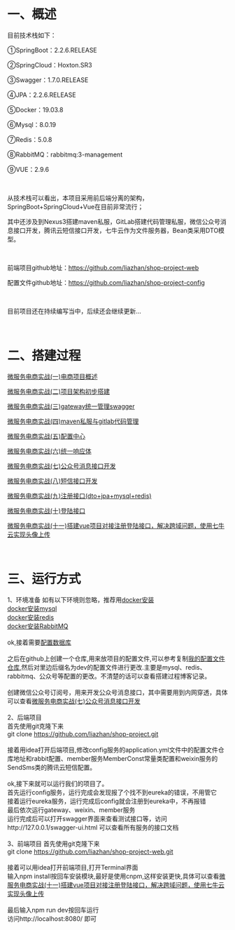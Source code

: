 # 一、概述
目前技术栈如下：

①SpringBoot：2.2.6.RELEASE

②SpringCloud：Hoxton.SR3

③Swagger：1.7.0.RELEASE

④JPA：2.2.6.RELEASE

⑤Docker：19.03.8

⑥Mysql：8.0.19

⑦Redis：5.0.8

⑧RabbitMQ：rabbitmq:3-management

⑨VUE：2.9.6  

<br>

从技术栈可以看出，本项目采用前后端分离的架构，SpringBoot+SpringCloud+Vue在目前非常流行；

其中还涉及到Nexus3搭建maven私服，GitLab搭建代码管理私服，微信公众号消息接口开发，腾讯云短信接口开发，七牛云作为文件服务器，Bean类采用DTO模型。

 

前端项目github地址：https://github.com/liazhan/shop-project-web

配置文件github地址：https://github.com/liazhan/shop-project-config

<br>

目前项目还在持续编写当中，后续还会继续更新...

<br>


# 二、搭建过程
[微服务电商实战(一)电商项目概述](https://blog.csdn.net/daziyuanazhen/article/details/106032001)

[微服务电商实战(二)项目架构初步搭建](https://blog.csdn.net/daziyuanazhen/article/details/105354433)

[微服务电商实战(三)gateway统一管理swagger](https://blog.csdn.net/daziyuanazhen/article/details/105434442)

[微服务电商实战(四)maven私服与gitlab代码管理](https://blog.csdn.net/daziyuanazhen/article/details/105455889)

[微服务电商实战(五)配置中心](https://blog.csdn.net/daziyuanazhen/article/details/105494267)

[微服务电商实战(六)统一响应体](https://blog.csdn.net/daziyuanazhen/article/details/105512961)

[微服务电商实战(七)公众号消息接口开发](https://blog.csdn.net/daziyuanazhen/article/details/105527941)

[微服务电商实战(八)短信接口开发](https://blog.csdn.net/daziyuanazhen/article/details/105558967)

[微服务电商实战(九)注册接口(dto+jpa+mysql+redis)](https://blog.csdn.net/daziyuanazhen/article/details/105637562)

[微服务电商实战(十)登陆接口](https://blog.csdn.net/daziyuanazhen/article/details/105796287)

[微服务电商实战(十一)搭建vue项目对接注册登陆接口，解决跨域问题，使用七牛云实现头像上传](https://blog.csdn.net/daziyuanazhen/article/details/105913186)

<br>

# 三、运行方式

1、环境准备
如有以下环境则忽略，推荐用[docker安装](https://blog.csdn.net/daziyuanazhen/article/details/105144511)  
[docker安装mysql](https://blog.csdn.net/daziyuanazhen/article/details/105531164)  
[docker安装redis](https://blog.csdn.net/daziyuanazhen/article/details/105529587)  
[docker安装RabbitMQ](https://blog.csdn.net/daziyuanazhen/article/details/105491300)  
<br>
ok,接着需要[配置数据库](https://github.com/liazhan/shop-project-sql)  
<br>
之后在github上创建一个仓库,用来放项目的配置文件,可以参考复制[我的配置文件仓库](https://github.com/liazhan/shop-project-config),然后对里边后缀名为dev的配置文件进行更改.主要是mysql、redis、rabbitmq、公众号等配置的更改。不清楚的话可以查看搭建过程博客记录。  
<br>
创建微信公众号订阅号，用来开发公众号消息接口，其中需要用到内网穿透，具体可以查看[微服务电商实战(七)公众号消息接口开发](https://blog.csdn.net/daziyuanazhen/article/details/105527941)  
<br>
2、后端项目  
首先使用git克隆下来  
git clone https://github.com/liazhan/shop-project.git  
<br>
接着用idea打开后端项目,修改config服务的application.yml文件中的配置文件仓库地址和rabbit配置、member服务MemberConst常量类配置和weixin服务的SendSms类的腾讯云短信配置。  
<br>
ok,接下来就可以运行我们的项目了。  
首先运行config服务，运行完成会发现报了个找不到eureka的错误，不用管它  
接着运行eureka服务，运行完成后config就会注册到eureka中，不再报错  
最后依次运行gateway、weixin、member服务  
运行完成后可以打开swagger界面来查看测试接口等，访问http://127.0.0.1/swagger-ui.html 可以查看所有服务的接口文档  
<br>
3、前端项目
首先使用git克隆下来  
git clone https://github.com/liazhan/shop-project-web.git  
<br>
接着可以用idea打开前端项目,打开Terminal界面    
输入npm install按回车安装模块,最好是使用cnpm,这样安装更快,具体可以查看[微服务电商实战(十一)搭建vue项目对接注册登陆接口，解决跨域问题，使用七牛云实现头像上传](https://blog.csdn.net/daziyuanazhen/article/details/105913186)  
<br>
最后输入npm run dev按回车运行  
访问http://localhost:8080/ 即可









